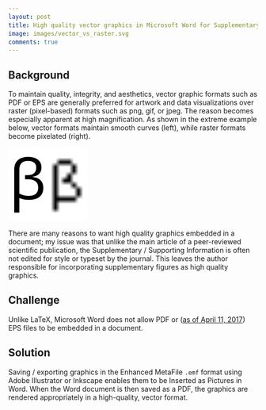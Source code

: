 ```yaml
---
layout: post
title: High quality vector graphics in Microsoft Word for Supplementary / Supporting Information
image: images/vector_vs_raster.svg
comments: true
---
```


## Background
To maintain quality, integrity, and aesthetics, vector graphic formats such as PDF or EPS are generally preferred for artwork and data visualizations over raster (pixel-based) formats such as png, gif, or jpeg. The reason becomes especially apparent at high magnification. As shown in the extreme example below, vector formats maintain smooth curves (left), while raster formats become pixelated (right).

<img class="centered_img" src="/images/vector_vs_raster.svg" alt="[img] Vector graphic compared to raster graphic" />

There are many reasons to want high quality graphics embedded in a document; my issue was that unlike the main article of a peer-reviewed scientific publication, the Supplementary / Supporting Information is often not edited for style or typeset by the journal. This leaves the author responsible for incorporating supplementary figures as high quality graphics. 
## Challenge
Unlike LaTeX, Microsoft Word does not allow PDF or ([as of April 11, 2017](https://support.office.com/en-us/article/support-for-eps-images-has-been-turned-off-in-office-a069d664-4bcf-415e-a1b5-cbb0c334a840)) EPS files to be embedded in a document.

## Solution
Saving / exporting graphics in the Enhanced MetaFile `.emf` format using Adobe Illustrator or Inkscape enables them to be Inserted as Pictures in Word. When the Word document is then saved as a PDF, the graphics are rendered appropriately in a high-quality, vector format. 

